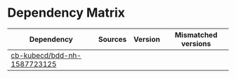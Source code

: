 # Dependency Matrix

Dependency | Sources | Version | Mismatched versions
---------- | ------- | ------- | -------------------
[cb-kubecd/bdd-nh-1587723125](https://github.com/cb-kubecd/bdd-nh-1587723125.git) |  | []() | 

